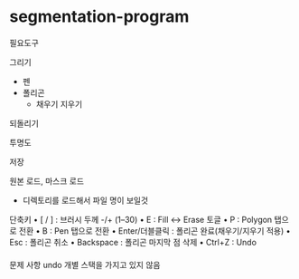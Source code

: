 # segmentation-program


필요도구

그리기
  - 펜
  - 폴리곤
    - 채우기
지우기

되돌리기

투명도

저장

원본 로드, 마스크 로드
  - 디렉토리를 로드해서 파일 명이 보일것


단축키 
	•	[ / ] : 브러시 두께 -/+ (1–30)
	•	E : Fill ↔ Erase 토글
	•	P : Polygon 탭으로 전환
	•	B : Pen 탭으로 전환
	•	Enter/더블클릭 : 폴리곤 완료(채우기/지우기 적용)
	•	Esc : 폴리곤 취소
	•	Backspace : 폴리곤 마지막 점 삭제
	•	Ctrl+Z : Undo


####
문제 사항
undo 개별 스택을 가지고 있지 않음 




